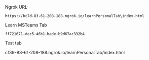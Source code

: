 Ngrok URL:

```P
https://bc7d-83-61-208-188.ngrok.io/learnPersonalTab\index.html
```

Learn MSTeams Tab

````
ff721671-dec5-46b1-bade-b9d67ac332b4
````



Test tab

 cf39-83-61-208-188.ngrok.io/learnPersonalTab/index.html 


